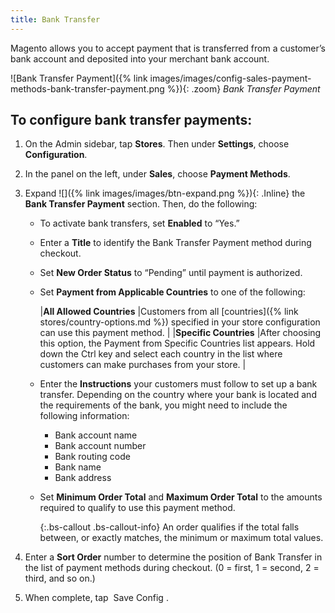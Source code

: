 ```yaml
---
title: Bank Transfer
---
```



Magento allows you to accept payment that is transferred from a customer’s bank account and deposited into your merchant bank account.

![Bank Transfer Payment]({% link images/images/config-sales-payment-methods-bank-transfer-payment.png %}){: .zoom}
_Bank Transfer Payment_

## To configure bank transfer payments:

1. On the Admin sidebar, tap **Stores**. Then under **Settings**, choose **Configuration**.

1. In the panel on the left, under **Sales**, choose **Payment Methods**.

1. Expand ![]({% link images/images/btn-expand.png %}){: .Inline} the **Bank Transfer Payment** section. Then, do the following:

   - To activate bank transfers, set **Enabled** to “Yes.”

   - Enter a **Title** to identify the Bank Transfer Payment method during checkout.

   - Set **New Order Status** to “Pending” until payment is authorized.

   - Set **Payment from Applicable Countries** to one of the following:

     |**All Allowed Countries** |Customers from all [countries]({% link stores/country-options.md %}) specified in your store configuration can use this payment method. |
     |**Specific Countries** |After choosing this option, the Payment from Specific Countries list appears. Hold down the Ctrl key and select each country in the list where customers can make purchases from your store. |

   - Enter the **Instructions** your customers must follow to set up a bank transfer. Depending on the country where your bank is located and the requirements of the bank, you might need to include the following information:

     - Bank account name
     - Bank account number
     - Bank routing code
     - Bank name
     - Bank address

   - Set **Minimum Order Total** and **Maximum Order Total** to the amounts required to qualify to use this payment method.

     {:.bs-callout .bs-callout-info}
     An order qualifies if the total falls between, or exactly matches, the minimum or maximum total values.

1. Enter a **Sort Order** number to determine the position of Bank Transfer in the list of payment methods during checkout. (0 = first, 1 = second, 2 = third, and so on.)

1. When complete, tap <span class="btn"> Save Config </span>.
